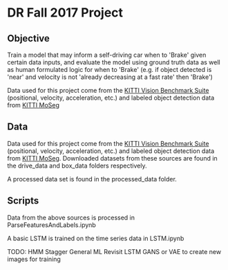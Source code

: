 # DR Fall 2017 Project

## Objective
Train a model that may inform a self-driving car when to 'Brake' given certain data inputs, and evaluate the model using ground truth data as well as human formulated logic for when to 'Brake' (e.g. if object detected is 'near' and velocity is not 'already decreasing at a fast rate' then 'Brake')

Data used for this project come from the [KITTI Vision Benchmark Suite](http://www.cvlibs.net/datasets/kitti/index.php) (positional, velocity, acceleration, etc.) and labeled object detection data from [KITTI MoSeg](http://webdocs.cs.ualberta.ca/~vis/kittimoseg/)

## Data
Data used for this project come from the [KITTI Vision Benchmark Suite](http://www.cvlibs.net/datasets/kitti/index.php) (positional, velocity, acceleration, etc.) and labeled object detection data from [KITTI MoSeg](http://webdocs.cs.ualberta.ca/~vis/kittimoseg/).  Downloaded datasets from these sources are found in the drive_data and box_data folders respectively.

A processed data set is found in the processed_data folder.

## Scripts
Data from the above sources is processed in ParseFeaturesAndLabels.ipynb

A basic LSTM is trained on the time series data in LSTM.ipynb

TODO: 
HMM
Stagger General ML
Revisit LSTM
GANS or  VAE to create new images for training



